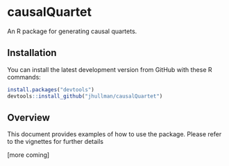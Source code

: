 # causalQuartet
An R package for generating causal quartets. 


## Installation

You can install the latest development version from GitHub with these R
commands:

``` r
install.packages("devtools")
devtools::install_github("jhullman/causalQuartet")
```

## Overview

This document provides examples of how to use the package. Please refer to the vignettes for
further details

[more coming]
